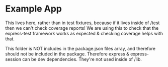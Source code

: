 # Example App

This lives here, rather than in test fixtures, because if it lives inside of /test then we can't check coverage reports!
We are using this to check that the express-test framework works as expected & checking coverage helps with that.

This folder is NOT includes in the package.json files array, and therefore should not be included in the package.
Therefore express & express-session can be dev dependencies. They're not used inside of /lib.
